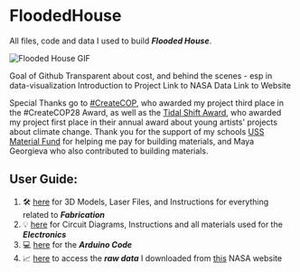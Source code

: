 # FloodedHouse

All files, code and data I used to build _**Flooded House**_.

![Flooded House GIF](/../main/Pictures/FloodedHouse.gif)


Goal of Github
Transparent about cost, and behind the scenes - esp in data-visualization
Introduction to Project
Link to NASA Data
Link to Website


Special Thanks go to [#CreateCOP](), who awarded my project third place in the #CreateCOP28 Award, as well as the [Tidal Shift Award](), who awarded my project first place in their annual award about young artists' projects about climate change. Thank you for the support of my schools [USS Material Fund]() for helping me pay for building materials, and Maya Georgieva who also contributed to building materials. 


## User Guide:

1.  🛠️ [here](/Fabrication) for 3D Models, Laser Files, and Instructions for everything related to _**Fabrication**_
2. 💡 [here](/Electronics) for Circuit Diagrams, Instructions and all materials used for the _**Electronics**_
3. 💻 [here](/Electronics/Code) for the _**Arduino Code**_
4. 📈 [here](/Downloaded%20NASA%20Data) to access the _**raw data**_ I downloaded from [this](https://sealevel.nasa.gov/ipcc-ar6-sea-level-projection-tool) NASA website
   

